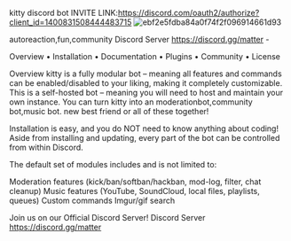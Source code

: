 kitty discord bot 
INVITE LINK:https://discord.com/oauth2/authorize?client_id=1400831508444483715
![ebf2e5fdba84a0f74f2f096914661d93](https://github.com/user-attachments/assets/1f1c05fb-1ed3-45b8-ac3d-1727c0bdc905)

autoreaction,fun,community
Discord Server https://discord.gg/matter -

Overview • Installation • Documentation • Plugins • Community • License

Overview
kitty is a fully modular bot – meaning all features and commands can be enabled/disabled to your liking, making it completely customizable. This is a self-hosted bot – meaning you will need to host and maintain your own instance. You can turn kitty into an moderationbot,community bot,music bot. new best friend or all of these together!

Installation is easy, and you do NOT need to know anything about coding! Aside from installing and updating, every part of the bot can be controlled from within Discord.

The default set of modules includes and is not limited to:

Moderation features (kick/ban/softban/hackban, mod-log, filter, chat cleanup)
Music features (YouTube, SoundCloud, local files, playlists, queues)
Custom commands
Imgur/gif search

Join us on our Official Discord Server!
Discord Server https://discord.gg/matter
